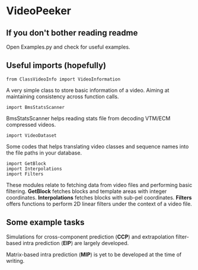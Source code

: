 # VideoPeeker

## If you don't bother reading readme

Open Examples.py and check for useful examples.

## Useful imports (hopefully)

```
from ClassVideoInfo import VideoInformation
```
A very simple class to store basic information of a video. Aiming at maintaining consistency across function calls.

```
import BmsStatsScanner
```
BmsStatsScanner helps reading stats file from decoding VTM/ECM compressed videos.


```
import VideoDataset
```
Some codes that helps translating video classes and sequence names into the file paths in your database.

```
import GetBlock
import Interpolations
import Filters
```
These modules relate to fetching data from video files and performing basic filtering. **GetBlock** fetches blocks and template areas with integer coordinates. **Interpolations** fetches blocks with sub-pel coordinates. **Filters** offers functions to perform 2D linear filters under the context of a video file.

## Some example tasks
Simulations for cross-component prediction (**CCP**) and extrapolation filter-based intra prediction (**EIP**) are largely developed.

Matrix-based intra prediction (**MIP**) is yet to be developed at the time of writing.
